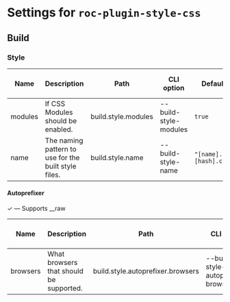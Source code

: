 # Settings for `roc-plugin-style-css`

## Build


### Style

| Name     | Description                                          | Path                              | CLI option                          | Default               | Type                | Required | Can be empty | Extensions           |
| -------- | ---------------------------------------------------- | --------------------------------- | ----------------------------------- | --------------------- | ------------------- | -------- | ------------ | -------------------- |
| modules  | If CSS Modules should be enabled.                    | build.style.modules               | --build-style-modules               | `true`                | `Boolean`           | Yes      |              | roc-plugin-style-css |
| name     | The naming pattern to use for the built style files. | build.style.name                  | --build-style-name                  | `"[name].[hash].css"` | `String`            | Yes      | No           | roc-plugin-style-css |

#### Autoprefixer

✓ ― Supports __raw

| Name     | Description                                          | Path                              | CLI option                          | Default               | Type                | Required | Can be empty | Extensions           |
| -------- | ---------------------------------------------------- | --------------------------------- | ----------------------------------- | --------------------- | ------------------- | -------- | ------------ | -------------------- |
| browsers | What browsers that should be supported.              | build.style.autoprefixer.browsers | --build-style-autoprefixer-browsers | `"last 2 version"`    | `String / [String]` | No       |              | roc-plugin-style-css |
